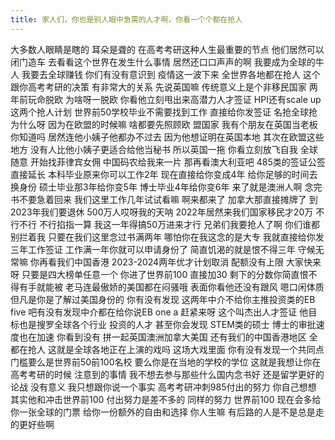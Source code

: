 ```yaml
---
title: 家人们，你也是别人眼中急需的人才啊，你看一个个都在抢人
---
```

大多数人眼睛是瞎的
耳朵是聋的
在高考考研这种人生最重要的节点
他们居然可以闭门造车
去看看这个世界在发生什么事情
居然还口口声声的啊
我要成为全球的牛人
我要去全球赚钱
你们有没有意识到
疫情这一波下来
全世界各地都在抢人
这个跟你高考考研的决策
有非常大的关系
先说英国嘛
传统意义上是个非移民国家
两年前玩命脱欧
为啥呀一脱欧
你看他立刻甩出来高潜力人才签证
HPI还有scale up这两个抢人计划
世界前50学校毕业不需要找到工作
直接给你发签证
名抢全球抢
为什么呀
因为在欧盟的时候嘛
啥都要先照顾欧
盟国家
我有个朋友在英国当老板你知道吗
居然连他小姨子他都办不过去
因为他想证明在英国本地
其次在欧盟这些地方
没有人比他小姨子更适合给他当秘书
所以英国一拖
你看立刻放飞自我
全球随意
开始找菲律宾女佣
中国码农给我来一片
那再看澳大利亚吧
485类的签证公签直接延长
本科毕业原来你可以工作2年
现在直接给你变成4年
给你足够的时间去换身份
硕士毕业那3年给你变5年
博士毕业4年给你变6年
来了就是澳洲人啊
念完书不要急着回来
我们这里工作几年试试看嘛
啊来都来了
加拿大那直接摊牌了
到2023年我们要退休
500万人哎呀我的天呐
2022年居然来我们国家移民才20万
不行不行
不行掐指一算
我这一年得搞50万进来才行
兄弟们我要抢人了啊
你们谁都别拦着我
只要在我们这里念过书满两年
哪怕你在我这念的是大专
我就直接给你发三年工作签证
工作满一年你就可以申请身份了
简直饥渴的就是恨不得三年
守候无常嘛
你再看我们中国香港
2023-2024两年优才计划取消
配额没有上限
大家快来呀
只要是四大榜单任意一个
你进了世界前100
直接加30
剩下的分数你简直恨不得有手就能被
老马连最傲娇的美国都在闷骚哦
表面你看他还没有跟风
嗯口闲体质
但凡是你是了解过美国身份的
你有没有发现
这两年中介不给你主推投资类的EB five
吧有没有发现中介都在给你说EB one a
赶紧来呀
这个叫杰出人才签证
他目标也是搜罗全球各个行业
投资的人才
甚至你会发现
STEM类的硕士
博士的审批速度也在加速
你看到没有
拼一起英国澳洲加拿大美国
还有我们的中国香港地区
全都在抢人
这就是全球各地正在上演的戏吗
这场大戏里面
你有没有发现一个共同点
门槛要么是世界前50前100名校
要么你是在当地的学校的学位
这就是我想让你在高考考研的时候
注意到的事情
我不想去参与那些什么国内念书好
还是留学更好的论战
没有意义
我只想跟你说一个事实
高考考研冲刺985付出的努力
你自己想想
其实他和冲击世界前100
付出努力是差不多的
同样的努力
世界前100
现在会多给你一张全球的门票
给你一份额外的自由和选择
你人生嘛
有后路的人是不是总是走的更好些啊
